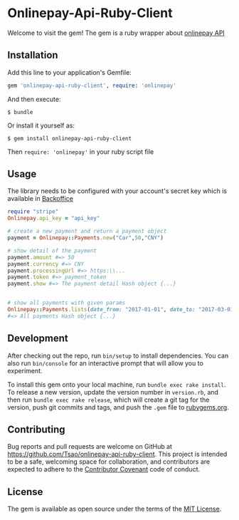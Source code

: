 # Onlinepay-Api-Ruby-Client

Welcome to visit the gem! 
The gem is a ruby wrapper about [onlinepay API](https://business.onlinepay.com/docs/?python#introduction)
## Installation

Add this line to your application's Gemfile:

```ruby
gem 'onlinepay-api-ruby-client', require: 'onlinepay'
```

And then execute:

    $ bundle

Or install it yourself as:

    $ gem install onlinepay-api-ruby-client
Then
    `require: 'onlinepay'` in your ruby script file

## Usage
The library needs to be configured with your account's secret key which is available in [Backoffice](https://core.onlinepay.com/office/auth/login)

``` ruby
require "stripe"
Onlinepay.api_key = "api_key"

# create a new payment and return a payment object
payment = Onlinepay::Payments.new("Car",50,"CNY")

# show detail of the payment
payment.amount #=> 50
payment.currency #=> CNY
payment.processingUrl #=> https:\\...
payment.token #=> payment_token
payment.show #=> The payment detail Hash object {...}


# show all payments with given params
Onlinepay::Payments.lists(date_from: "2017-01-01", date_to: "2017-03-01", page: 2, per_page: 50) 
#=> All payments Hash object {...}

```
## Development

After checking out the repo, run `bin/setup` to install dependencies. You can also run `bin/console` for an interactive prompt that will allow you to experiment.

To install this gem onto your local machine, run `bundle exec rake install`. To release a new version, update the version number in `version.rb`, and then run `bundle exec rake release`, which will create a git tag for the version, push git commits and tags, and push the `.gem` file to [rubygems.org](https://rubygems.org).

## Contributing

Bug reports and pull requests are welcome on GitHub at https://github.com/Tsao/onlinepay-api-ruby-client. This project is intended to be a safe, welcoming space for collaboration, and contributors are expected to adhere to the [Contributor Covenant](http://contributor-covenant.org) code of conduct.


## License

The gem is available as open source under the terms of the [MIT License](http://opensource.org/licenses/MIT).


